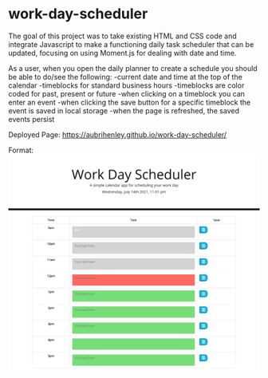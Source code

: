 # work-day-scheduler

The goal of this project was to take existing HTML and CSS code and integrate Javascript to make a functioning daily task scheduler that can be updated, focusing on using Moment.js for dealing with date and time. 

As a user, when you open the daily planner to create a schedule you should be able to do/see the following:
-current date and time at the top of the calendar
-timeblocks for standard business hours
-timeblocks are color coded for past, present or future
-when clicking on a timeblock you can enter an event
-when clicking the save button for a specific timeblock the event is saved in local storage
-when the page is refreshed, the saved events persist

Deployed Page: https://aubrihenley.github.io/work-day-scheduler/

Format: ![Scheduler Screenshot](https://github.com/aubrihenley/work-day-scheduler/blob/main/assets/Work%20Scheduler.png)
